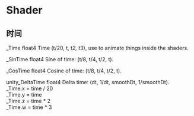 # Shader
## 时间
_Time float4 Time (t/20, t, t*2, t*3), use to animate things inside the shaders.

_SinTime float4 Sine of time: (t/8, t/4, t/2, t).

_CosTime float4 Cosine of time: (t/8, t/4, t/2, t).

unity_DeltaTime float4 Delta time: (dt, 1/dt, smoothDt, 1/smoothDt).  
 _Time.x = time / 20  
 _Time.y = time  
 _Time.z = time * 2  
 _Time.w = time * 3  
